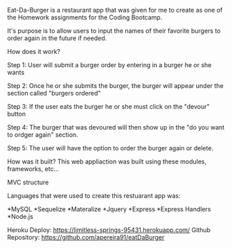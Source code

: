 Eat-Da-Burger is a restaurant app that was given for me to create as one of the Homework assignments for the Coding Bootcamp. 

It's purpose is to allow users to input the names of their favorite burgers to order again in the future if needed.

How does it work?

Step 1: User will submit a burger order by entering in a burger he or she wants 

Step 2: Once he or she submits the burger, the burger will appear under the section called "burgers ordered" 

Step 3: If the user eats the burger he or she must click on the "devour" button 

Step 4: The burger that was devoured will then show up in the "do you want to ordger again" section. 

Step 5: The user will have the option to order the burger again or delete.

How was it built?
This web appliaction was built using these modules, frameworks, etc...

MVC structure

Languages that were used to create this restuarant app was:

*MySQL
*Sequelize
*Materalize
*Jquery
*Express
*Express Handlers
*Node.js

Heroku Deploy: https://limitless-springs-95431.herokuapp.com/
Github Repository: https://github.com/apereira91/eatDaBurger